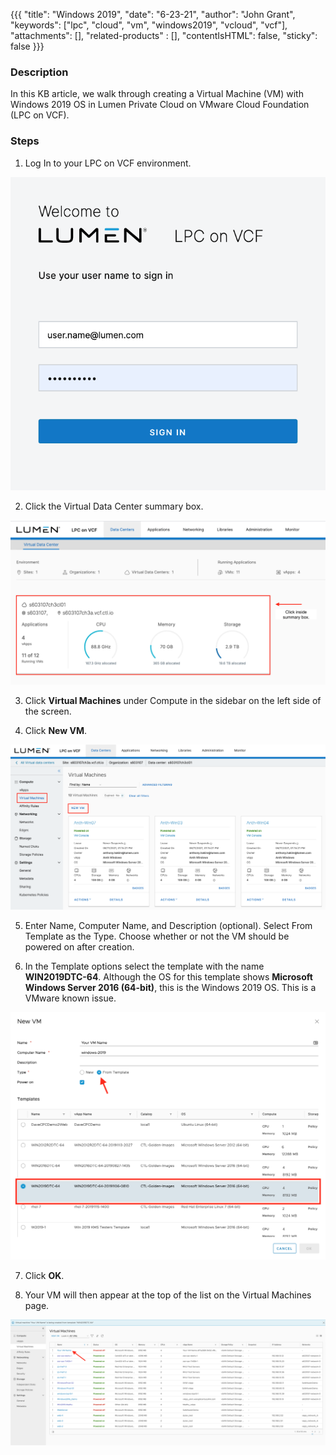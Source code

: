 {{{
  "title": "Windows 2019",
  "date": "6-23-21",
  "author": "John Grant",
  "keywords": ["lpc", "cloud", "vm", "windows2019", "vcloud", "vcf"],
  "attachments": [],
  "related-products" : [],
  "contentIsHTML": false,
  "sticky": false
}}}

### Description
In this KB article, we walk through creating a Virtual Machine (VM) with Windows 2019 OS in Lumen Private Cloud on VMware Cloud Foundation (LPC on VCF).


### Steps

1. Log In to your LPC on VCF environment.

![Windows 2019](../../images/dccf/login-html5.png)

2. Click the Virtual Data Center summary box.

![Windows 2019](../../images/dccf/data-centers-summary.png)

3. Click __Virtual Machines__ under Compute in the sidebar on the left side of the screen.

4. Click __New VM__.

![Windows 2019](../../images/dccf/windows-19-1.png)

5. Enter Name, Computer Name, and Description (optional). Select From Template as the Type. Choose whether or not the VM should be powered on after creation.

6. In the Template options select the template with the name __WIN2019DTC-64__. Although the OS for this template shows __Microsoft Windows Server 2016 (64-bit)__, this is the Windows 2019 OS. This is a VMware known issue.

![Windows 2019](../../images/dccf/windows-19-2.png)

7. Click __OK__.

8. Your VM will then appear at the top of the list on the Virtual Machines page.

![Windows 2019](../../images/dccf/windows-19-3.png)
